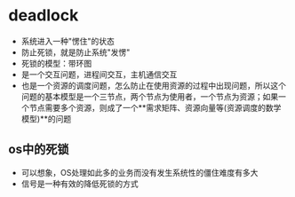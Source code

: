 # deadlock
* 系统进入一种"愣住"的状态
* 防止死锁，就是防止系统"发愣"
* 死锁的模型：带环图
* 是一个交互问题，进程间交互，主机通信交互
* 也是一个资源的调度问题，怎么防止在使用资源的过程中出现问题，所以这个问题的基本模型是一个三节点，两个节点为使用者，一个节点为资源；如果一个节点需要多个资源，则成了一个**需求矩阵、资源向量等(资源调度的数学模型)**的问题

## os中的死锁
* 可以想象，OS处理如此多的业务而没有发生系统性的僵住难度有多大
* 信号是一种有效的降低死锁的方式